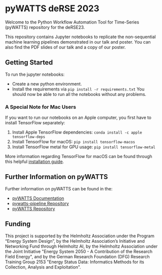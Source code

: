# pyWATTS deRSE 2023

Welcome to the Python Workflow Automation Tool for Time-Series (pyWATTS) repository for the deRSE23.

This repository contains Jupyter notebooks to replicate the non-sequential machine learning pipelines demonstrated in
our talk and poster. You can also find the PDF slides of our talk and a copy of our poster.

## Getting Started
To run the jupyter notebooks:
* Create a new python environment.
* Install the requirements via ``pip install -r requirements.txt``
You should now be able to run all the notebooks without any problems.

### A Special Note for Mac Users
If you want to run our notebooks on an Apple computer, you first have to install TensorFlow separately:
1. Install Apple TensorFlow dependencies: ``conda install -c apple tensorflow-deps``
2. Install TensorFlow for macOS: ``pip install tensorflow-macos``
3. Install TensorFlow metal for GPU usage: ``pip install tensorflow-metal``

More information regarding TensorFlow for macOS can be found through this helpful [installation guide](https://caffeinedev.medium.com/how-to-install-tensorflow-on-m1-mac-8e9b91d93706).

## Further Information on pyWATTS
Further information on pyWATTS can be found in the:
* [pyWATTS Documentation](https://pywatts.readthedocs.io/en/latest/)
* [pywatts-pipeline Repository](https://github.com/KIT-IAI/pywatts-pipeline)
* [pyWATTS Repository](https://github.com/KIT-IAI/pyWATTS)

## Funding
This project is supported by the Helmholtz Association under the Program “Energy System Design”, by the Helmholtz Association’s Initiative and Networking Fund through Helmholtz AI, by the Helmholtz Association under the Joint Initiative "Energy System 2050 - A Contribution of the Research Field Energy", and by the German Research Foundation (DFG) Research Training Group 2153 "Energy Status Data: Informatics Methods for its Collection, Analysis and Exploitation".
